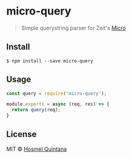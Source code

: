 # micro-query

> Simple querystring parser for Zeit's [Micro](https://github.com/zeit/micro)

## Install

```
$ npm install --save micro-query
```

## Usage

```js
const query = require('micro-query');

module.exports = async (req, res) => {
  return query(req);
}
```

## License

MIT © [Hosmel Quintana](https://hosmelq.com)
